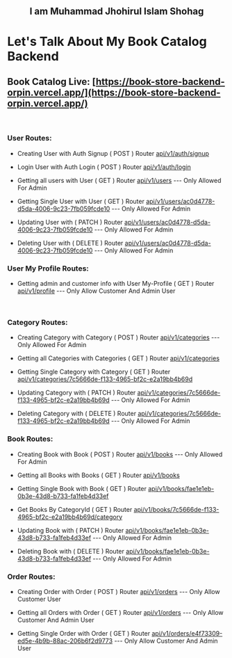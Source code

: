 <h2 align="center">I am Muhammad Jhohirul Islam Shohag</h2>

# Let's Talk About My Book Catalog Backend

## Book Catalog Live: [https://book-store-backend-orpin.vercel.app/](https://book-store-backend-orpin.vercel.app/)

<br>

### User Routes:

- Creating User with Auth Signup ( POST ) Router [api/v1/auth/signup](https://book-store-backend-orpin.vercel.app/api/v1/auth/signup)

- Login User with Auth Login ( POST ) Router [api/v1/auth/login](https://book-store-backend-orpin.vercel.app/api/v1/auth/login)

- Getting all users with User ( GET ) Router [api/v1/users](https://book-store-backend-orpin.vercel.app/api/v1/users) ---  Only Allowed For Admin

- Getting Single User with User ( GET ) Router [api/v1/users/ac0d4778-d5da-4006-9c23-7fb059fcde10](https://book-store-backend-orpin.vercel.app/api/v1/users/ac0d4778-d5da-4006-9c23-7fb059fcde10) ---  Only Allowed For Admin

- Updating User with ( PATCH ) Router [api/v1/users/ac0d4778-d5da-4006-9c23-7fb059fcde10](https://book-store-backend-orpin.vercel.app/api/v1/users/ac0d4778-d5da-4006-9c23-7fb059fcde10) ---  Only Allowed For Admin

- Deleting User with ( DELETE ) Router [api/v1/users/ac0d4778-d5da-4006-9c23-7fb059fcde10](https://book-store-backend-orpin.vercel.app/api/v1/users/ac0d4778-d5da-4006-9c23-7fb059fcde10) ---  Only Allowed For Admin
  <br>

### User My Profile Routes:

- Getting admin and customer info with User My-Profile ( GET ) Router [api/v1/profile](https://book-store-backend-orpin.vercel.app/api/v1/users/my-profile) --- Only Allow Customer And Admin User

  <br>

### Category Routes:

- Creating Category with Category ( POST ) Router [api/v1/categories](https://book-store-backend-orpin.vercel.app/api/v1/categories) ---  Only Allowed For Admin

- Getting all Categories with Categories ( GET ) Router [api/v1/categories](https://book-store-backend-orpin.vercel.app/api/v1/categories)

- Getting Single Category with Category ( GET ) Router [api/v1/categories/7c5666de-f133-4965-bf2c-e2a19bb4b69d](https://book-store-backend-orpin.vercel.app/api/v1/categories/7c5666de-f133-4965-bf2c-e2a19bb4b69d)

- Updating Category with ( PATCH ) Router [api/v1/categories/7c5666de-f133-4965-bf2c-e2a19bb4b69d](https://book-store-backend-orpin.vercel.app/api/v1/categories/7c5666de-f133-4965-bf2c-e2a19bb4b69d) ---  Only Allowed For Admin

- Deleting Category with ( DELETE ) Router [api/v1/categories/7c5666de-f133-4965-bf2c-e2a19bb4b69d](https://book-store-backend-orpin.vercel.app/api/v1/categories/7c5666de-f133-4965-bf2c-e2a19bb4b69d) ---  Only Allowed For Admin
  <br>

### Book Routes:

- Creating Book with Book ( POST ) Router [api/v1/books](https://book-store-backend-orpin.vercel.app/api/v1/books) ---  Only Allowed For Admin

- Getting all Books with Books ( GET ) Router [api/v1/books](https://book-store-backend-orpin.vercel.app/api/v1/books)

- Getting Single Book with Book ( GET ) Router [api/v1/books/fae1e1eb-0b3e-43d8-b733-fa1feb4d33ef](https://book-store-backend-orpin.vercel.app/api/v1/books/fae1e1eb-0b3e-43d8-b733-fa1feb4d33ef)

- Get Books By CategoryId ( GET ) Router [api/v1/books/7c5666de-f133-4965-bf2c-e2a19bb4b69d/category](https://book-store-backend-orpin.vercel.app/api/v1/books/7c5666de-f133-4965-bf2c-e2a19bb4b69d/category)

- Updating Book with ( PATCH ) Router [api/v1/books/fae1e1eb-0b3e-43d8-b733-fa1feb4d33ef](https://book-store-backend-orpin.vercel.app/api/v1/books/fae1e1eb-0b3e-43d8-b733-fa1feb4d33ef) ---  Only Allowed For Admin

- Deleting Book with ( DELETE ) Router [api/v1/books/fae1e1eb-0b3e-43d8-b733-fa1feb4d33ef](https://book-store-backend-orpin.vercel.app/api/v1/books/fae1e1eb-0b3e-43d8-b733-fa1feb4d33ef) ---  Only Allowed For Admin
  <br>

### Order Routes:

- Creating Order with Order ( POST ) Router [api/v1/orders](https://book-store-backend-orpin.vercel.app/api/v1/orders) --- Only Allow Customer User

- Getting all Orders with Order ( GET ) Router [api/v1/orders](https://book-store-backend-orpin.vercel.app/api/v1/orders) --- Only Allow Customer And Admin User 

- Getting Single Order with Order ( GET ) Router [api/v1/orders/e4f73309-ed5e-4b9b-88ac-206b6f2d9773](https://book-store-backend-orpin.vercel.app/api/v1/orders/e4f73309-ed5e-4b9b-88ac-206b6f2d9773) --- Only Allow Customer And Admin User 
